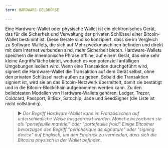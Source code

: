 ```yaml
---
term: HARDWARE-GELDBÖRSE

---
```

Eine Hardware-Wallet oder physische Wallet ist ein elektronisches Gerät, das für die Sicherheit und Verwaltung der privaten Schlüssel einer Bitcoin-Wallet bestimmt ist. Diese Geräte sind so konzipiert, dass sie im Vergleich zu Software-Wallets, die sich auf Mehrzweckmaschinen befinden und direkt mit dem Internet verbunden sind, mehr Sicherheit bieten. Hardware-Wallets speichern die mnemonische Phrase offline, auf einem Gerät, das eine sehr kleine Angriffsfläche bietet, wodurch es von potenziell anfälligen Umgebungen isoliert wird. Wenn eine Transaktion durchgeführt wird, signiert die Hardware-Wallet die Transaktion auf dem Gerät selbst, ohne den privaten Schlüssel nach außen zu geben. Sobald die Transaktion signiert ist, wird sie an das Bitcoin-Netzwerk übermittelt, damit sie bestätigt und in die Bitcoin-Blockchain aufgenommen werden kann. Zu den beliebtesten Modellen von Hardware-Wallets gehören: Ledger, Trezor, Coldcard, Passport, BitBox, Satochip, Jade und SeedSigner (die Liste ist nicht vollständig).

> ► *Der Begriff Hardware-Wallet kann im Französischen auf unterschiedliche Weise ausgedrückt werden. Manche bezeichnen sie als "portefeuille matériel" oder "portefeuille froid" Einige Bitcoiner bevorzugen den Begriff "périphérique de signature" oder "signing device" auf Englisch, um den Eindruck zu vermeiden, dass sich die Bitcoins physisch in der Wallet befinden.*